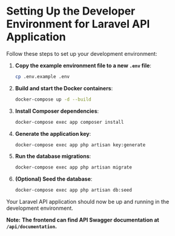 # Setting Up the Developer Environment for Laravel API Application

Follow these steps to set up your development environment:

1. **Copy the example environment file to a new `.env` file**:

    ```sh
    cp .env.example .env
    ```

2. **Build and start the Docker containers**:

    ```sh
    docker-compose up -d --build
    ```

3. **Install Composer dependencies**:

    ```sh
    docker-compose exec app composer install
    ```

4. **Generate the application key**:

    ```sh
    docker-compose exec app php artisan key:generate
    ```

5. **Run the database migrations**:

    ```sh
    docker-compose exec app php artisan migrate
    ```

6. **(Optional) Seed the database**:

    ```sh
    docker-compose exec app php artisan db:seed
    ```

Your Laravel API application should now be up and running in the development environment.

**Note:**
**The frontend can find API Swagger documentation at `/api/documentation`.**
